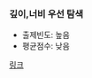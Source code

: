 ### 깊이,너비 우선 탐색

- 출제빈도: 높음
- 평균점수: 낮음

[링크](https://programmers.co.kr/learn/courses/30/parts/12421)